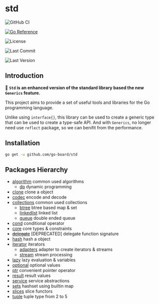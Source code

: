 # std

![GitHub CI](https://github.com/go-board/std/actions/workflows/go.yml/badge.svg)

[![Go Reference](https://pkg.go.dev/badge/github.com/go-board/std.svg)](https://pkg.go.dev/github.com/go-board/std)

![License](https://badgen.net/github/license/go-board/std)

![Last Commit](https://badgen.net/github/last-commit/go-board/std)

![Last Version](https://badgen.net/github/tag/go-board/std)

## Introduction

🥂 **`Std` is an enhanced version of the standard library based the new `Generics` feature.**

This project aims to provide a set of useful tools and libraries for the Go programming language.

Unlike using `interface{}`, this library can be used to create a generic type that can be used to create a type-safe API. And with `Generics`, no longer need use `reflect` package, so we can benifit from the performance.

## Installation
```bash
go get -u github.com/go-board/std
```

## Packages Hierarchy
- [algorithm](https://github.com/go-board/std/blob/master/algorithm) common used algorithms
    - [dp](https://github.com/go-board/std/blob/master/algorithm/dp) dynamic programming 
- [clone](https://github.com/go-board/std/blob/master/clone) clone a object
- [codec](https://github.com/go-board/std/blob/master/codec) encode and decode
- [collections](https://github.com/go-board/std/blob/master/collections) common used collections
    - [btree](https://github.com/go-board/std/blob/master/collections/btree) btree based map & set
    - [linkedlist](https://github.com/go-board/std/blob/master/collections/linkedlist) linked list
    - [queue](https://github.com/go-board/std/blob/master/collections/queue) double ended queue
- [cond](https://github.com/go-board/std/blob/master/cond) conditional operator
- [core](https://github.com/go-board/std/blob/master/core) core types & constraints
- [~~delegate~~](https://github.com/go-board/std/blob/master/delegate) [DEPRECATED] delegate function signature
- [hash](https://github.com/go-board/std/blob/master/hash) hash a object
- [iterator](https://github.com/go-board/std/blob/master/iterator) iterators
    - [adapters](https://github.com/go-board/std/blob/master/iterator/adapters) adapter to create iterators & streams
    - [stream](https://github.com/go-board/std/blob/master/iterator/stream) stream processing
- [lazy](https://github.com/go-board/std/blob/master/lazy) lazy evaluation & variables
- [optional](https://github.com/go-board/std/blob/master/optional) optional values
- [ptr](https://github.com/go-board/std/blob/master/ptr) convenient pointer operator
- [result](https://github.com/go-board/std/blob/master/result) result values
- [service](https://github.com/go-board/std/blob/master/service) service abstractions
- [sets](https://github.com/go-board/std/blob/master/sets) hashset using builtin map
- [slices](https://github.com/go-board/std/blob/master/slices) slice functors
- [tuple](https://github.com/go-board/std/blob/master/tuple) tuple type from 2 to 5
